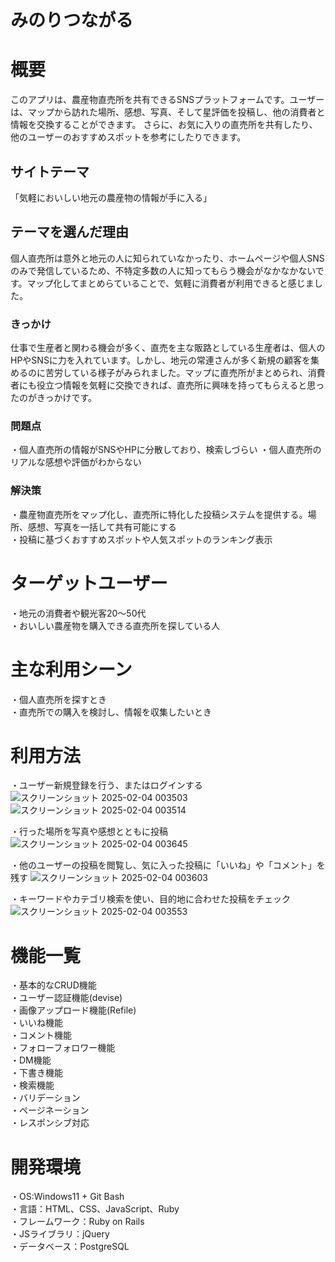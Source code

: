 # みのりつながる

# 概要
このアプリは、農産物直売所を共有できるSNSプラットフォームです。ユーザーは、マップから訪れた場所、感想、写真、そして星評価を投稿し、他の消費者と情報を交換することができます。
さらに、お気に入りの直売所を共有したり、他のユーザーのおすすめスポットを参考にしたりできます。

## サイトテーマ
「気軽においしい地元の農産物の情報が手に入る」

## テーマを選んだ理由
個人直売所は意外と地元の人に知られていなかったり、ホームページや個人SNSのみで発信しているため、不特定多数の人に知ってもらう機会がなかなかないです。マップ化してまとめらていることで、気軽に消費者が利用できると感じました。

### きっかけ
仕事で生産者と関わる機会が多く、直売を主な販路としている生産者は、個人のHPやSNSに力を入れています。しかし、地元の常連さんが多く新規の顧客を集めるのに苦労している様子がみられました。マップに直売所がまとめられ、消費者にも役立つ情報を気軽に交換できれば、直売所に興味を持ってもらえると思ったのがきっかけです。

### 問題点
・個人直売所の情報がSNSやHPに分散しており、検索しづらい
・個人直売所のリアルな感想や評価がわからない  

### 解決策
・農産物直売所をマップ化し、直売所に特化した投稿システムを提供する。場所、感想、写真を一括して共有可能にする  
・投稿に基づくおすすめスポットや人気スポットのランキング表示  

# ターゲットユーザー
・地元の消費者や観光客20～50代  
・おいしい農産物を購入できる直売所を探している人  

# 主な利用シーン
・個人直売所を探すとき  
・直売所での購入を検討し、情報を収集したいとき　  

# 利用方法
・ユーザー新規登録を行う、またはログインする　
![スクリーンショット 2025-02-04 003503](https://github.com/user-attachments/assets/8ef5cb43-cf76-4cfe-8735-ebade2c619ed)
![スクリーンショット 2025-02-04 003514](https://github.com/user-attachments/assets/5ef22733-c94f-4956-aab5-211a32a54ddd)


・行った場所を写真や感想とともに投稿
![スクリーンショット 2025-02-04 003645](https://github.com/user-attachments/assets/bec13502-ce7b-41f6-8bff-657ccc0c62fd)


・他のユーザーの投稿を閲覧し、気に入った投稿に「いいね」や「コメント」を残す
![スクリーンショット 2025-02-04 003603](https://github.com/user-attachments/assets/e515b9b8-e08b-4248-bf12-946f77ca4bff)


・キーワードやカテゴリ検索を使い、目的地に合わせた投稿をチェック
![スクリーンショット 2025-02-04 003553](https://github.com/user-attachments/assets/98bf51b8-db1b-418a-8919-b8519afb73a3)



# 機能一覧
・基本的なCRUD機能  
・ユーザー認証機能(devise)  
・画像アップロード機能(Refile)  
・いいね機能  
・コメント機能  
・フォローフォロワー機能  
・DM機能  
・下書き機能  
・検索機能  
・バリデーション  
・ページネーション  
・レスポンシブ対応    

# 開発環境
・OS:Windows11 + Git Bash  
・言語：HTML、CSS、JavaScript、Ruby  
・フレームワーク：Ruby on Rails  
・JSライブラリ：jQuery  
・データベース：PostgreSQL  
